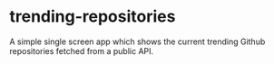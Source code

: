 # trending-repositories
A simple single screen app which shows the current trending Github repositories fetched from a public API. 
